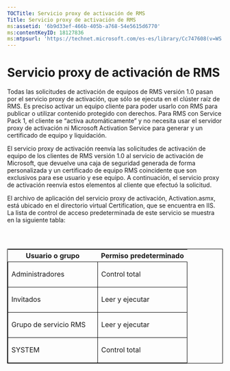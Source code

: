 ```yaml
---
TOCTitle: Servicio proxy de activación de RMS
Title: Servicio proxy de activación de RMS
ms:assetid: '6b9d33ef-466b-405b-a768-54e5615d6770'
ms:contentKeyID: 18127836
ms:mtpsurl: 'https://technet.microsoft.com/es-es/library/Cc747608(v=WS.10)'
---
```


Servicio proxy de activación de RMS
===================================

Todas las solicitudes de activación de equipos de RMS versión 1.0 pasan por el servicio proxy de activación, que sólo se ejecuta en el clúster raíz de RMS. Es preciso activar un equipo cliente para poder usarlo con RMS para publicar o utilizar contenido protegido con derechos. Para RMS con Service Pack 1, el cliente se “activa automáticamente” y no necesita usar el servidor proxy de activación ni Microsoft Activation Service para generar y un certificado de equipo y liquidación.

El servicio proxy de activación reenvía las solicitudes de activación de equipo de los clientes de RMS versión 1.0 al servicio de activación de Microsoft, que devuelve una caja de seguridad generada de forma personalizada y un certificado de equipo RMS coincidente que son exclusivos para ese usuario y ese equipo. A continuación, el servicio proxy de activación reenvía estos elementos al cliente que efectuó la solicitud.

El archivo de aplicación del servicio proxy de activación, Activation.asmx, está ubicado en el directorio virtual Certification, que se encuentra en IIS. La lista de control de acceso predeterminada de este servicio se muestra en la siguiente tabla:

###  

<p> </p>
<table style="border:1px solid black;">
<colgroup>
<col width="50%" />
<col width="50%" />
</colgroup>
<thead>
<tr class="header">
<th>Usuario o grupo</th>
<th>Permiso predeterminado</th>
</tr>
</thead>
<tbody>
<tr class="odd">
<td style="border:1px solid black;"><p>Administradores</p></td>
<td style="border:1px solid black;"><p>Control total</p></td>
</tr>  
<tr class="even">
<td style="border:1px solid black;"><p>Invitados</p></td>
<td style="border:1px solid black;"><p>Leer y ejecutar</p></td>
</tr>  
<tr class="odd">
<td style="border:1px solid black;"><p>Grupo de servicio RMS</p></td>
<td style="border:1px solid black;"><p>Leer y ejecutar</p></td>
</tr>  
<tr class="even">
<td style="border:1px solid black;"><p>SYSTEM</p></td>
<td style="border:1px solid black;"><p>Control total</p></td>
</tr>  
</tbody>  
</table>
